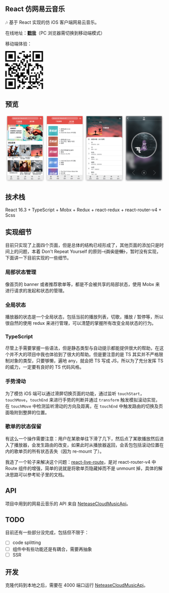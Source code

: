 ## React 仿网易云音乐

🎶 基于 React 实现的仿 iOS 客户端网易云音乐。

在线地址：**[戳我](http://118.24.21.99:5001/)**（PC 浏览器需切换到移动端模式）

移动端体验：

![qr](./docs/qr.png)

## 预览

![preview](./docs/preview.png)

## 技术栈

 React 16.3 + TypeScript + Mobx + Redux + react-redux + react-router-v4 + Scss

## 实现细节

目前只实现了上面四个页面，但是总体的结构已经形成了，其他页面的添加只是时间上的问题，本着 Don't Repeat Yourself 的原则~~（其实是懒）~~，暂时没有实现，下面讲一下目前实现的一些细节。

### 局部状态管理

像首页的 banner 或者推荐歌单等，都是不会被共享的局部状态，使用 Mobx 来进行请求的发起和状态的管理。

### 全局状态

播放器的状态是一个全局状态，包括当前的播放列表，切歌，播放 / 暂停等，所以很自然的使用 redux 来进行管理，可以清楚的掌握所有改变全局状态的行为。

### TypeScript

尽管上手需要掌握一些语法，但是静态类型与自动提示都能提供很大的帮助，在这个并不大的项目中我也体验到了很大的帮助。但是要注意的是 TS 其实并不严格限制对象的类型，只要够懒，遍地 any，就会把 TS 写成 JS，所以为了充分发挥 TS 的威力，一定要有良好的 TS 代码风格。

### 手势滑动

为了模仿 iOS 端可以通过滑屏切换页面的功能，通过监听 `touchStart`，`touchMove`，`touchEnd` 来进行手势的判断并通过 `transform` 触发模拟滚动实现，在  `touchMove` 中检测监听滑动的方向及距离，在 `touchEnd` 中触发路由的切换及页面吸附到整屏的位置。

### 歌单的状态保留

有这么一个操作需要注意：用户在某歌单往下滑了几下，然后点了某歌播放然后进入了播放器，会发生路由的改变，如果此时从播放器返回，会丢包包括滚动位置在内的歌单页的所有状态丢失（因为 re-mount 了）。

我造了一个轮子来解决这个问题：[react-live-route](https://github.com/fi3ework/react-live-route)，是对 react-router-v4 中 Route 组件的增强，简单的说就是将歌单页隐藏掉而不是 unmount 掉，具体的解决思路可以参考轮子里的文档。

## API

项目中用到的网易云音乐的 API 来自 [NeteaseCloudMusicApi](https://binaryify.github.io/NeteaseCloudMusicApi/#/?id=neteasecloudmusicapi)。

## TODO

目前还有一些部分没完成，包括但不限于：

- [ ] code splitting
- [ ] 组件中有些功能还是有耦合，需要再抽象
- [ ] SSR

## 开发

克隆代码到本地之后，需要在 4000 端口运行 [NeteaseCloudMusicApi](https://binaryify.github.io/NeteaseCloudMusicApi/#/?id=neteasecloudmusicapi)。